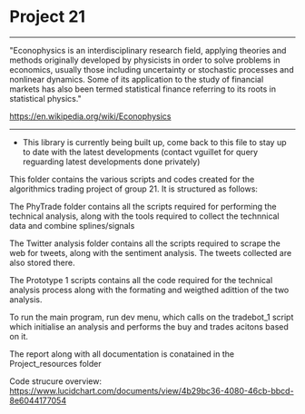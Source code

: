 # Project 21
_______________________________________________________________________________________________
"Econophysics is an interdisciplinary research field, applying theories and methods originally developed by physicists
in order to solve problems in economics, usually those including uncertainty or stochastic processes
and nonlinear dynamics. Some of its application to the study of financial markets has also been termed
statistical finance referring to its roots in statistical physics."

https://en.wikipedia.org/wiki/Econophysics
_______________________________________________________________________________________________

- This library is currently being built up, come back to this file to stay up to date with the latest developments
(contact vguillet for query reguarding latest developments done privately)

This folder contains the various scripts and codes created for the algorithmics trading 
project of group 21. It is structured as follows:

The PhyTrade folder contains all the scripts required for performing the technical
analysis, along with the tools required to collect the technnical data and combine
splines/signals

The Twitter analysis folder contains all the scripts required to scrape the web for
tweets, along with the sentiment analysis. The tweets collected are also stored there.

The Prototype 1 scripts contains all the code required for the technical analysis
process along with the formating and weigthed adittion of the two analysis.

To run the main program, run dev menu, which calls on the tradebot_1 script which initialise
an analysis and performs the buy and trades acitons based on it.

The report along with all documentation is conatained in the Project_resources folder

Code strucure overview:
https://www.lucidchart.com/documents/view/4b29bc36-4080-46cb-bbcd-8e6044177054
